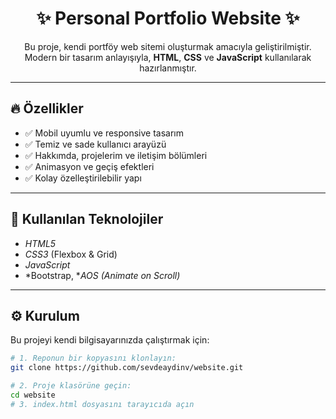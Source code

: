 <h1 align="center">✨ Personal Portfolio Website ✨</h1>

<p align="center">
  Bu proje, kendi portföy web sitemi oluşturmak amacıyla geliştirilmiştir.  
  Modern bir tasarım anlayışıyla, <strong>HTML</strong>, <strong>CSS</strong> ve <strong>JavaScript</strong> kullanılarak hazırlanmıştır.
</p>

---

## 🔥 Özellikler

- ✅ Mobil uyumlu ve responsive tasarım  
- ✅ Temiz ve sade kullanıcı arayüzü  
- ✅ Hakkımda, projelerim ve iletişim bölümleri  
- ✅ Animasyon ve geçiş efektleri  
- ✅ Kolay özelleştirilebilir yapı  

---

## 🧰 Kullanılan Teknolojiler

- *HTML5*  
- *CSS3* (Flexbox & Grid)  
- *JavaScript*  
- *Bootstrap, **AOS (Animate on Scroll)*

---

## ⚙️ Kurulum

Bu projeyi kendi bilgisayarınızda çalıştırmak için:

```bash
# 1. Reponun bir kopyasını klonlayın:
git clone https://github.com/sevdeaydinv/website.git

# 2. Proje klasörüne geçin:
cd website
# 3. index.html dosyasını tarayıcıda açın
